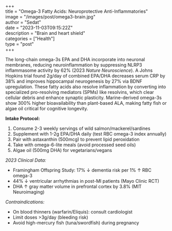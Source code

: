 +++  
title = "Omega-3 Fatty Acids: Neuroprotective Anti-Inflammatories"  
image = "/images/post/omega3-brain.jpg"  
author = "Sedat"  
date = "2023-11-03T09:15:22Z"  
description = "Brain and heart shield"  
categories = ["Health"]  
type = "post"  
+++  

The long-chain omega-3s EPA and DHA incorporate into neuronal membranes, reducing neuroinflammation by suppressing NLRP3 inflammasome activity by 62% (2023 *Nature Neuroscience*). A Johns Hopkins trial found 2g/day of combined EPA/DHA decreases serum CRP by 38% and improves hippocampal neurogenesis by 27% via BDNF upregulation. These fatty acids also resolve inflammation by converting into specialized pro-resolving mediators (SPMs) like resolvins, which clear cellular debris and enhance synaptic plasticity. Marine-derived omega-3s show 300% higher bioavailability than plant-based ALA, making fatty fish or algae oil critical for cognitive longevity.  

**Intake Protocol:**  
1. Consume 2-3 weekly servings of wild salmon/mackerel/sardines  
2. Supplement with 1-2g EPA/DHA daily (test RBC omega-3 index annually)  
3. Pair with astaxanthin (500mcg) to prevent lipid peroxidation  
4. Take with omega-6-lite meals (avoid processed seed oils)  
5. Algae oil (500mg DHA) for vegetarians/vegans  

*2023 Clinical Data:*  
- Framingham Offspring Study: 17% ↓ dementia risk per 1% ↑ RBC omega-3  
- 44% ↓ ventricular arrhythmias in post-MI patients (Mayo Clinic RCT)  
- DHA ↑ gray matter volume in prefrontal cortex by 3.8% (MIT Neuroimaging)  

*Contraindications:*  
- On blood thinners (warfarin/Eliquis): consult cardiologist  
- Limit doses >3g/day (bleeding risk)  
- Avoid high-mercury fish (tuna/swordfish) during pregnancy  
